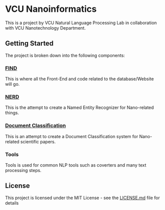 # VCU Nanoinformatics 

This is a project by VCU Natural Language Processing Lab in collaboration with VCU Nanotechnology Department.

## Getting Started

The project is broken down into the following components:

### [FIND](https://github.com/bmcinnes/VCU-VIP-Nanoinformatics/tree/master/FIND) 

This is where all the Front-End and code related to the database/Website will go.

### [NERD](https://github.com/bmcinnes/VCU-VIP-Nanoinformatics/tree/master/NERD) 

This is the attempt to create a Named Entity Recognizer for Nano-related things.

### [Document Classification](https://github.com/bmcinnes/VCU-VIP-Nanoinformatics/tree/master/NERD)

This is an attempt to create a Document Classification system for Nano-related scientific papers.

### Tools

Tools is used for common NLP tools such as coverters and many text processing steps.

## License

This project is licensed under the MIT License - see the [LICENSE.md](LICENSE.md) file for details

